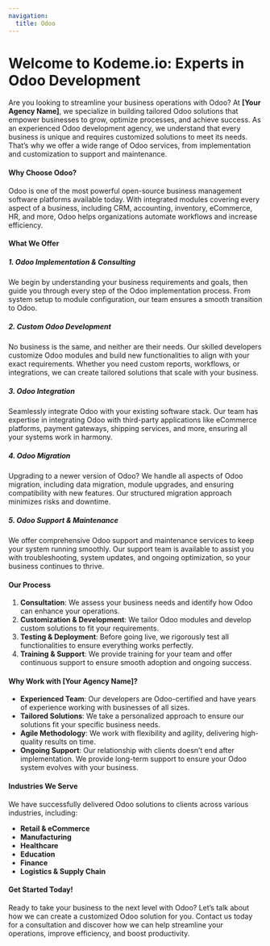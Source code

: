 ```yaml
---
navigation:
  title: Odoo
---
```


# Welcome to Kodeme.io: Experts in Odoo Development

Are you looking to streamline your business operations with Odoo? At **\[Your Agency Name]**, we specialize in building tailored Odoo solutions that empower businesses to grow, optimize processes, and achieve success. As an experienced Odoo development agency, we understand that every business is unique and requires customized solutions to meet its needs. That’s why we offer a wide range of Odoo services, from implementation and customization to support and maintenance.

#### Why Choose Odoo?

Odoo is one of the most powerful open-source business management software platforms available today. With integrated modules covering every aspect of a business, including CRM, accounting, inventory, eCommerce, HR, and more, Odoo helps organizations automate workflows and increase efficiency.

#### What We Offer

##### 1. **Odoo Implementation & Consulting**

We begin by understanding your business requirements and goals, then guide you through every step of the Odoo implementation process. From system setup to module configuration, our team ensures a smooth transition to Odoo.

##### 2. **Custom Odoo Development**

No business is the same, and neither are their needs. Our skilled developers customize Odoo modules and build new functionalities to align with your exact requirements. Whether you need custom reports, workflows, or integrations, we can create tailored solutions that scale with your business.

##### 3. **Odoo Integration**

Seamlessly integrate Odoo with your existing software stack. Our team has expertise in integrating Odoo with third-party applications like eCommerce platforms, payment gateways, shipping services, and more, ensuring all your systems work in harmony.

##### 4. **Odoo Migration**

Upgrading to a newer version of Odoo? We handle all aspects of Odoo migration, including data migration, module upgrades, and ensuring compatibility with new features. Our structured migration approach minimizes risks and downtime.

##### 5. **Odoo Support & Maintenance**

We offer comprehensive Odoo support and maintenance services to keep your system running smoothly. Our support team is available to assist you with troubleshooting, system updates, and ongoing optimization, so your business continues to thrive.

#### Our Process

1. **Consultation**: We assess your business needs and identify how Odoo can enhance your operations.
2. **Customization & Development**: We tailor Odoo modules and develop custom solutions to fit your requirements.
3. **Testing & Deployment**: Before going live, we rigorously test all functionalities to ensure everything works perfectly.
4. **Training & Support**: We provide training for your team and offer continuous support to ensure smooth adoption and ongoing success.

#### Why Work with \[Your Agency Name]?

- **Experienced Team**: Our developers are Odoo-certified and have years of experience working with businesses of all sizes.
- **Tailored Solutions**: We take a personalized approach to ensure our solutions fit your specific business needs.
- **Agile Methodology**: We work with flexibility and agility, delivering high-quality results on time.
- **Ongoing Support**: Our relationship with clients doesn’t end after implementation. We provide long-term support to ensure your Odoo system evolves with your business.

#### Industries We Serve

We have successfully delivered Odoo solutions to clients across various industries, including:

- **Retail & eCommerce**
- **Manufacturing**
- **Healthcare**
- **Education**
- **Finance**
- **Logistics & Supply Chain**

#### Get Started Today!

Ready to take your business to the next level with Odoo? Let’s talk about how we can create a customized Odoo solution for you. Contact us today for a consultation and discover how we can help streamline your operations, improve efficiency, and boost productivity.
